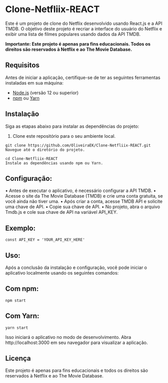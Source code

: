 # Clone-Netfliix-REACT

Este é um projeto de clone do Netflix desenvolvido usando React.js e a API TMDB. O objetivo deste projeto é recriar a interface do usuário do Netflix e exibir uma lista de filmes populares usando dados da API TMDB.

**Importante: Este projeto é apenas para fins educacionais. Todos os direitos são reservados à Netflix e ao The Movie Database.**

## Requisitos

Antes de iniciar a aplicação, certifique-se de ter as seguintes ferramentas instaladas em sua máquina:

- [Node.js](https://nodejs.org) (versão 12 ou superior)
- [npm](https://www.npmjs.com) ou [Yarn](https://yarnpkg.com)

## Instalação

Siga as etapas abaixo para instalar as dependências do projeto:

1. Clone este repositório para o seu ambiente local.

```shell
git clone https://github.com/OliveiraEK/Clone-Netfliix-REACT.git
Navegue até o diretório do projeto.

```

```shell
cd Clone-Netfliix-REACT
Instale as dependências usando npm ou Yarn.
```

## Configuração:

  • Antes de executar o aplicativo, é necessário configurar a API TMDB.
  • Acesse o site da The Movie Database (TMDB) e crie uma conta gratuita, se você ainda não tiver uma.
  • Após criar a conta, acesse TMDB API e solicite uma chave de API.
  • Copie sua chave de API.
  • No projeto, abra o arquivo Tmdb.js e cole sua chave de API na variável API_KEY.

## Exemplo:
```shell
const API_KEY = 'YOUR_API_KEY_HERE'
```

## Uso:
Após a conclusão da instalação e configuração, você pode iniciar o aplicativo localmente usando os seguintes comandos:

## Com npm:
```shell
npm start
```

## Com Yarn:
```shell
yarn start
```

Isso iniciará o aplicativo no modo de desenvolvimento. Abra http://localhost:3000 em seu navegador para visualizar a aplicação.

## Licença
Este projeto é apenas para fins educacionais e todos os direitos são reservados à Netflix e ao The Movie Database.


